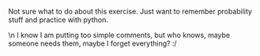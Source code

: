 Not sure what to do about this exercise.
Just want to remember probability stuff and practice with python.

\n I know I am putting too simple comments, but who knows, maybe someone needs them, maybe I forget everything? :/
